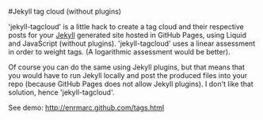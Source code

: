 #Jekyll tag cloud (without plugins)

'jekyll-tagcloud' is a little hack to create a tag cloud and their respective 
posts for your [Jekyll] generated site hosted in GitHub Pages, using Liquid
and JavaScript (without plugins).
'jekyll-tagcloud' uses a linear assessment in order to weight tags.
(A logarithmic assessment would be better).

Of course you can do the same using Jekyll plugins, but that means that
you would have to run Jekyll locally and post the produced files into your repo
(because GitHub Pages does not allow Jekyll plugins). I don't like that solution, 
hence 'jekyll-tagcloud'.

See demo: http://enrmarc.github.com/tags.html  

[Jekyll]: https://github.com/mojombo/jekyll 
